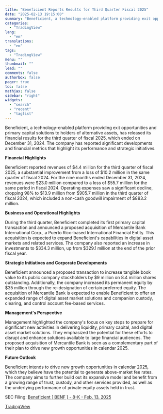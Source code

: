 ```yaml
---
title: "Beneficient Reports Results for Third Quarter Fiscal 2025"
date: "2025-02-13 19:15:00"
summary: "Beneficient, a technology-enabled platform providing exit opportunities and primary capital solutions to holders of alternative assets, has released its financial results for the third quarter of fiscal 2025, which ended on December 31, 2024. The company has reported significant developments and financial metrics that highlight its performance and strategic initiatives...."
categories:
  - "TradingView"
lang:
  - "en"
translations:
  - "en"
tags:
  - "TradingView"
menu: ""
thumbnail: ""
lead: ""
comments: false
authorbox: false
pager: true
toc: false
mathjax: false
sidebar: "right"
widgets:
  - "search"
  - "recent"
  - "taglist"
---
```


Beneficient, a technology-enabled platform providing exit opportunities and primary capital solutions to holders of alternative assets, has released its financial results for the third quarter of fiscal 2025, which ended on December 31, 2024. The company has reported significant developments and financial metrics that highlight its performance and strategic initiatives.

**Financial Highlights**

Beneficient reported revenues of $4.4 million for the third quarter of fiscal 2025, a substantial improvement from a loss of $10.2 million in the same quarter of fiscal 2024. For the nine months ended December 31, 2024, revenues were $23.0 million compared to a loss of $55.7 million for the same period in fiscal 2024. Operating expenses saw a significant decline, dropping 98% to $13.9 million from $905.7 million in the third quarter of fiscal 2024, which included a non-cash goodwill impairment of $883.2 million.

**Business and Operational Highlights**

During the third quarter, Beneficient completed its first primary capital transaction and announced a proposed acquisition of Mercantile Bank International Corp., a Puerto Rico-based International Financial Entity. This acquisition is expected to expand Beneficient's capabilities in digital asset markets and related services. The company also reported an increase in investments to $334.3 million, up from $329.1 million at the end of the prior fiscal year.

**Strategic Initiatives and Corporate Developments**

Beneficient announced a proposed transaction to increase tangible book value to its public company stockholders by $9 million on 8.4 million shares outstanding. Additionally, the company increased its permanent equity by $35 million through the re-designation of certain preferred equity. The acquisition of Mercantile Bank is expected to enable Beneficient to offer an expanded range of digital asset market solutions and companion custody, clearing, and control account fee-based services.

**Management's Perspective**

Management highlighted the company's focus on key steps to prepare for significant new activities in delivering liquidity, primary capital, and digital asset market solutions. They emphasized the potential for these efforts to disrupt and enhance solutions available to large financial audiences. The proposed acquisition of Mercantile Bank is seen as a complementary part of their plan to drive new growth opportunities in calendar 2025.

**Future Outlook**

Beneficient intends to drive new growth opportunities in calendar 2025, which they believe have the potential to generate above-market fee rates. The company aims to further build out its expansive model and benefit from a growing range of trust, custody, and other services provided, as well as the underlying performance of private equity assets held in trust.

SEC Filing: [Beneficient [ BENF ] - 8-K - Feb. 13, 2025](https://www.sec.gov/Archives/edgar/data/1775734/000149315225006210/form8-k.htm)

[TradingView](https://www.tradingview.com/news/tradingview:d35c87470ad69:0-beneficient-reports-results-for-third-quarter-fiscal-2025/)
